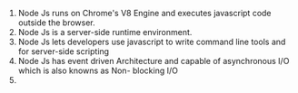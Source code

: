 1. Node Js runs on Chrome's V8 Engine and executes javascript code outside the browser.
2. Node Js is a server-side runtime environment.
3. Node Js lets developers use javascript to write command line tools and for server-side scripting
4. Node Js has event driven Architecture and capable of asynchronous I/O which is also knowns as Non- blocking I/O
5.
